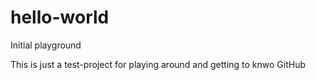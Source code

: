 # hello-world
Initial playground

This is just a test-project for playing around and getting to knwo GitHub
